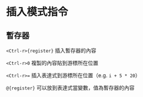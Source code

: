 # 插入模式指令

## 暫存器

`<Ctrl-r>{register}` 插入暫存器的內容

`<Ctrl-r>0` 複製的內容貼到游標所在位置

`<Ctrl-r>=` 插入表達式到游標所在位置（e.g. `i + 5 * 20`）

`@{register}` 可以放到表達式當變數，值為暫存器的內容



